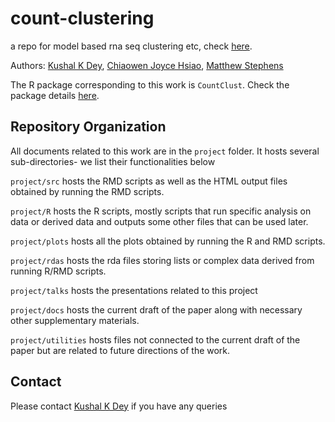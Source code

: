 # count-clustering
a repo for model based rna seq clustering etc, check [here](https://stephenslab.github.io/count-clustering).

Authors: [Kushal K Dey](http://kkdey.github.io/), [Chiaowen Joyce Hsiao](http://jhsiao999.github.io/), [Matthew Stephens](http://stephenslab.uchicago.edu/) 

The R package corresponding to this work is `CountClust`. Check the package details [here](https://github.com/kkdey/CountClust).

## Repository Organization

All documents related to this work are in the `project` folder. It hosts several sub-directories- we list their functionalities below

`project/src` hosts the RMD scripts as well as the HTML output files obtained by running the RMD scripts.

`project/R` hosts the R scripts, mostly scripts that run specific analysis on data or derived data and outputs some other files that can be used later. 

`project/plots` hosts all the plots obtained by running the R and RMD scripts.

`project/rdas` hosts the rda files storing lists or complex data derived from running R/RMD scripts.

`project/talks` hosts the presentations related to this project

`project/docs` hosts the current draft of the paper along with necessary other supplementary materials.

`project/utilities` hosts files not connected to the current draft of the paper but are related to future directions of the work. 

## Contact

Please contact [Kushal K Dey](kkdey@uchicago.edu) if you have any queries


